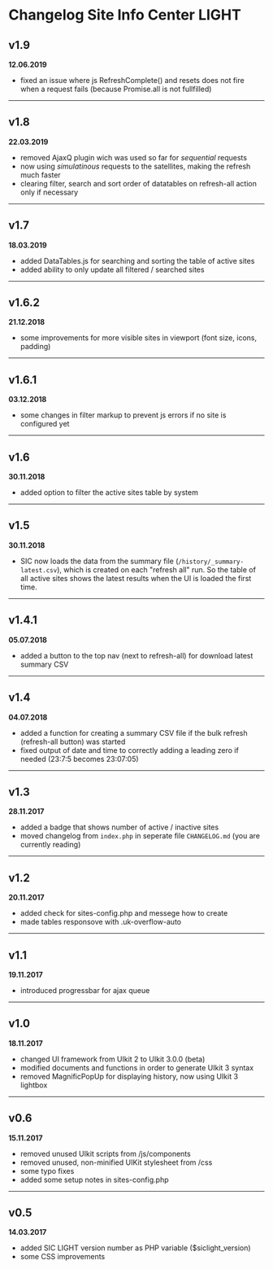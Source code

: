 # Changelog Site Info Center LIGHT

## v1.9
**12.06.2019**
* fixed an issue where js RefreshComplete() and resets does not fire when a request fails (because Promise.all is not fullfilled)
---

## v1.8
**22.03.2019**
* removed AjaxQ plugin wich was used so far for _sequential_ requests
* now using _simulatinous_ requests to the satellites, making the refresh much faster
* clearing filter, search and sort order of datatables on refresh-all action only if necessary
---

## v1.7
**18.03.2019**
* added DataTables.js for searching and sorting the table of active sites
* added ability to only update all filtered / searched sites
---

## v1.6.2
**21.12.2018**
* some improvements for more visible sites in viewport (font size, icons, padding)
---

## v1.6.1
**03.12.2018**
* some changes in filter markup to prevent js errors if no site is configured yet
---

## v1.6
**30.11.2018**
* added option to filter the active sites table by system
---

## v1.5
**30.11.2018**
* SIC now loads the data from the summary file (`/history/_summary-latest.csv`), which is created on each "refresh all" run. So the table of all active sites shows the latest results when the UI is loaded the first time.
---

## v1.4.1
**05.07.2018**
* added a button to the top nav (next to refresh-all) for download latest summary CSV
---

## v1.4
**04.07.2018**
* added a function for creating a summary CSV file if the bulk refresh (refresh-all button) was started
* fixed output of date and time to correctly adding a leading zero if needed (23:7:5 becomes 23:07:05)
---

## v1.3
**28.11.2017**
* added a badge that shows number of active / inactive sites
* moved changelog from `index.php` in seperate file `CHANGELOG.md` (you are currently reading)
---

## v1.2
**20.11.2017**
* added check for sites-config.php and messege how to create
* made tables responsove with .uk-overflow-auto
---

## v1.1
**19.11.2017**
* introduced progressbar for ajax queue
---
 
## v1.0
**18.11.2017**
* changed UI framework from UIkit 2 to UIkit 3.0.0 (beta)
* modified documents and functions in order to generate UIkit 3 syntax
* removed MagnificPopUp for displaying history, now using UIkit 3 lightbox
---

## v0.6
**15.11.2017**
* removed unused UIkit scripts from /js/components
* removed unused, non-minified UIKit stylesheet from /css
* some typo fixes
* added some setup notes in sites-config.php
---

## v0.5
**14.03.2017**
* added SIC LIGHT version number as PHP variable ($siclight_version)
* some CSS improvements